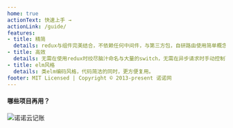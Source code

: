 ```yaml
---
home: true
actionText: 快速上手 →
actionLink: /guide/
features:
- title: 精简
  details: redux与组件完美结合，不依赖任何中间件，与第三方包，自研路由使用简单概念极少。
- title: 高效
  details: 无需在使用redux时绞尽脑汁命名与大量的switch，无需在异步请求时手动控制loading状态。
- title: elm风格
  details: 类elm编码风格，代码简洁的同时，更方便复用。
footer: MIT Licensed | Copyright © 2013-present 诺诺网
---
```


#### 哪些项目再用？
![诺诺云记账](/images/project/cloud.jpg)